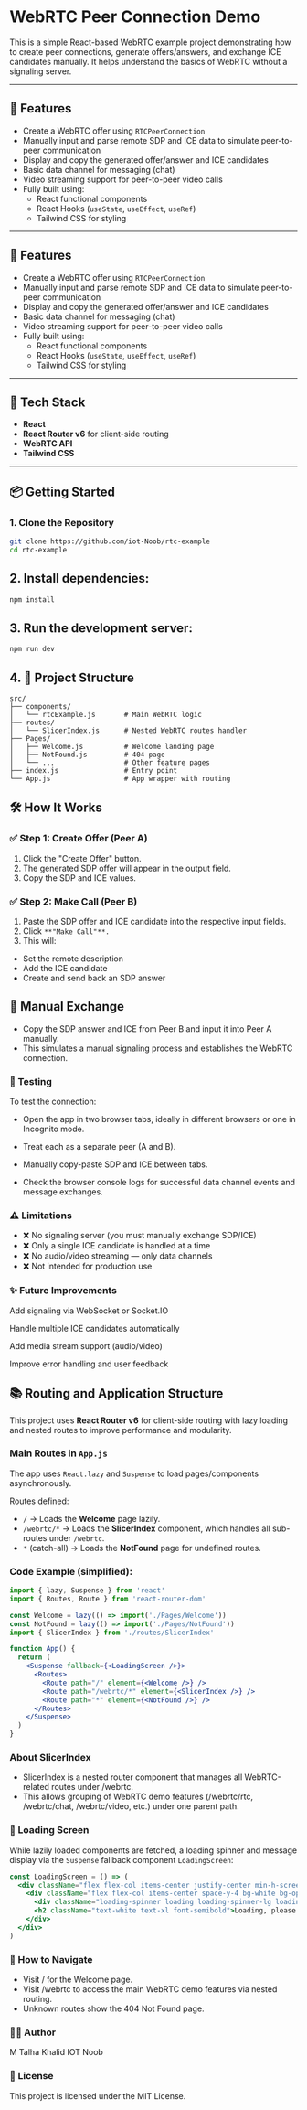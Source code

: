 # WebRTC Peer Connection Demo
This is a simple React-based WebRTC example project demonstrating how to create peer connections, generate offers/answers, and exchange ICE candidates manually. It helps understand the basics of WebRTC without a signaling server.

---

## 🚀 Features

- Create a WebRTC offer using `RTCPeerConnection`
- Manually input and parse remote SDP and ICE data to simulate peer-to-peer communication
- Display and copy the generated offer/answer and ICE candidates
- Basic data channel for messaging (chat)
- Video streaming support for peer-to-peer video calls
- Fully built using:
  - React functional components
  - React Hooks (`useState`, `useEffect`, `useRef`)
  - Tailwind CSS for styling
---

## 🚀 Features

- Create a WebRTC offer using `RTCPeerConnection`
- Manually input and parse remote SDP and ICE data to simulate peer-to-peer communication
- Display and copy the generated offer/answer and ICE candidates
- Basic data channel for messaging (chat)
- Video streaming support for peer-to-peer video calls
- Fully built using:
  - React functional components
  - React Hooks (`useState`, `useEffect`, `useRef`)
  - Tailwind CSS for styling


---

## 🧰 Tech Stack

- **React**
- **React Router v6** for client-side routing
- **WebRTC API**
- **Tailwind CSS**

---

## 📦 Getting Started

### 1. Clone the Repository

```bash
git clone https://github.com/iot-Noob/rtc-example
cd rtc-example
```
## **2. Install dependencies:**
```bash
npm install
```
## **3. Run the development server:**
```bash
npm run dev
```
## **4. 📂 Project Structure**
```pgsql
src/
├── components/
│   └── rtcExample.js       # Main WebRTC logic
├── routes/
│   └── SlicerIndex.js      # Nested WebRTC routes handler
├── Pages/
│   ├── Welcome.js          # Welcome landing page
│   ├── NotFound.js         # 404 page
│   └── ...                 # Other feature pages
├── index.js                # Entry point
└── App.js                  # App wrapper with routing
```

## **🛠️ How It Works**
 ### **✅ Step 1: Create Offer (Peer A)**
1. Click the "Create Offer" button.
2. The generated SDP offer will appear in the output field.
3. Copy the SDP and ICE values. 
### **✅ Step 2: Make Call (Peer B)**
1. Paste the SDP offer and ICE candidate into the respective input fields.
2. Click ``**"Make Call"**.``
3. This will:
- Set the remote description
- Add the ICE candidate
- Create and send back an SDP answer
## **🔁 Manual Exchange**
- Copy the SDP answer and ICE from Peer B and input it into Peer A manually.
- This simulates a manual signaling process and establishes the WebRTC connection.

### **🧪 Testing**
To test the connection:
- Open the app in two browser tabs, ideally in different browsers or one in Incognito mode.

- Treat each as a separate peer (A and B).

- Manually copy-paste SDP and ICE between tabs.

- Check the browser console logs for successful data channel events and message exchanges.
### **⚠️ Limitations**
- ❌ No signaling server (you must manually exchange SDP/ICE)
- ❌ Only a single ICE candidate is handled at a time
- ❌ No audio/video streaming — only data channels
- ❌ Not intended for production use


### **✨ Future Improvements**
Add signaling via WebSocket or Socket.IO

Handle multiple ICE candidates automatically

Add media stream support (audio/video)

Improve error handling and user feedback

## 📚 Routing and Application Structure

This project uses **React Router v6** for client-side routing with lazy loading and nested routes to improve performance and modularity.

### Main Routes in `App.js`

The app uses `React.lazy` and `Suspense` to load pages/components asynchronously.

Routes defined:

- `/` → Loads the **Welcome** page lazily.
- `/webrtc/*` → Loads the **SlicerIndex** component, which handles all sub-routes under `/webrtc`.
- `*` (catch-all) → Loads the **NotFound** page for undefined routes.

### Code Example (simplified):

```jsx
import { lazy, Suspense } from 'react'
import { Routes, Route } from 'react-router-dom'

const Welcome = lazy(() => import('./Pages/Welcome'))
const NotFound = lazy(() => import('./Pages/NotFound'))
import { SlicerIndex } from './routes/SlicerIndex'

function App() {
  return (
    <Suspense fallback={<LoadingScreen />}>
      <Routes>
        <Route path="/" element={<Welcome />} />
        <Route path="/webrtc/*" element={<SlicerIndex />} />
        <Route path="*" element={<NotFound />} />
      </Routes>
    </Suspense>
  )
}
```
### **About** SlicerIndex
* SlicerIndex is a nested router component that manages all WebRTC-related routes under /webrtc.
* This allows grouping of WebRTC demo features (/webrtc/rtc, /webrtc/chat, /webrtc/video, etc.) under one parent path.
### **🎨 Loading Screen**
While lazily loaded components are fetched, a loading spinner and message display via the `Suspense` fallback component `LoadingScreen`:
```jsx
const LoadingScreen = () => (
  <div className="flex flex-col items-center justify-center min-h-screen bg-gradient-to-r from-indigo-500 via-purple-500 to-pink-500">
    <div className="flex flex-col items-center space-y-4 bg-white bg-opacity-20 backdrop-blur-md rounded-xl p-8 shadow-lg">
      <div className="loading-spinner loading loading-spinner-lg loading-primary"></div>
      <h2 className="text-white text-xl font-semibold">Loading, please wait...</h2>
    </div>
  </div>
)
```
### **🧭 How to Navigate**
- Visit / for the Welcome page.
- Visit /webrtc to access the main WebRTC demo features via nested routing.
- Unknown routes show the 404 Not Found page.
### **🧑‍💻 Author**
M Talha Khalid IOT Noob

### **📄 License**
This project is licensed under the MIT License.